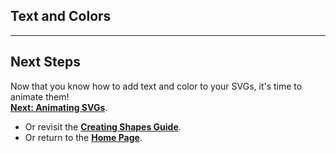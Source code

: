 ## Text and Colors

---

## **Next Steps**

Now that you know how to add text and color to your SVGs, it's time to animate them!  
**[Next: Animating SVGs](./6animating-svgs.md)**.  

- Or revisit the **[Creating Shapes Guide](./4creating-shapes.md)**.  
- Or return to the **[Home Page](./README.md)**.  